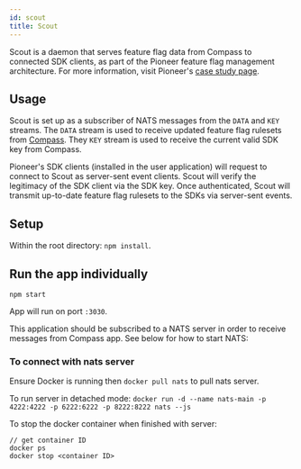```yaml
---
id: scout
title: Scout
---
```

Scout is a daemon that serves feature flag data from Compass to connected SDK clients, as part of the Pioneer feature flag management architecture. For more information, visit Pioneer's [case study page](https://pioneer-io.github.io/).

## Usage
Scout is set up as a subscriber of NATS messages from the `DATA` and `KEY` streams. The `DATA` stream is used to receive updated feature flag rulesets from [Compass](https://github.com/pioneer-io/compass/blob/main/README.md). They `KEY` stream is used to receive the current valid SDK key from Compass.

Pioneer's SDK clients (installed in the user application) will request to connect to Scout as server-sent event clients.  Scout will verify the legitimacy of the SDK client via the SDK key.  Once authenticated, Scout will transmit up-to-date feature flag rulesets to the SDKs via server-sent events.


## Setup
Within the root directory: `npm install`.

## Run the app individually
`npm start`

App will run on port `:3030`.

This application should be subscribed to a NATS server in order to receive messages from Compass app. See below for how to start NATS:

### To connect with nats server

Ensure Docker is running then `docker pull nats` to pull nats server.

To run server in detached mode: `docker run -d --name nats-main -p 4222:4222 -p 6222:6222 -p 8222:8222 nats --js`

To stop the docker container when finished with server:
```
// get container ID
docker ps
docker stop <container ID>
```
